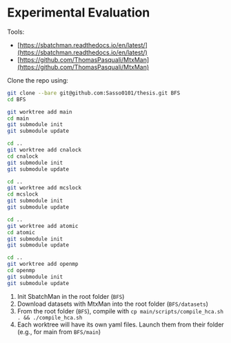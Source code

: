 # Experimental Evaluation

Tools:

- [https://sbatchman.readthedocs.io/en/latest/](https://sbatchman.readthedocs.io/en/latest/)
- [https://github.com/ThomasPasquali/MtxMan](https://github.com/ThomasPasquali/MtxMan)

Clone the repo using:

```bash
git clone --bare git@github.com:Sasso0101/thesis.git BFS
cd BFS

git worktree add main
cd main
git submodule init
git submodule update

cd ..
git worktree add cnalock
cd cnalock
git submodule init
git submodule update

cd ..
git worktree add mcslock
cd mcslock
git submodule init
git submodule update

cd ..
git worktree add atomic
cd atomic
git submodule init
git submodule update

cd ..
git worktree add openmp
cd openmp
git submodule init
git submodule update
```

1) Init SbatchMan in the root folder (`BFS`)
2) Download datasets with MtxMan into the root folder (`BFS/datasets`)
3) From the root folder (`BFS`), compile with `cp main/scripts/compile_hca.sh . && ./compile_hca.sh` 
3) Each worktree will have its own yaml files. Launch them from their folder (e.g., for main from `BFS/main`)